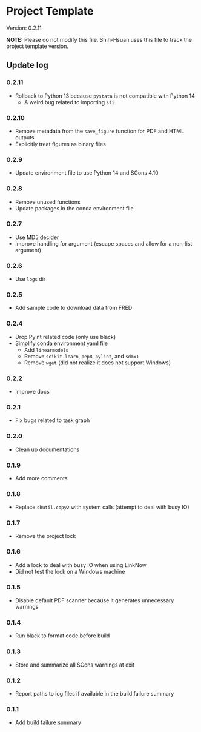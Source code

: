 # Project Template

Version: 0.2.11

**NOTE:** Please do not modify this file.
Shih-Hsuan uses this file to track the project template version.

## Update log

### 0.2.11

- Rollback to Python 13 because `pystata` is not compatible with Python 14
  - A weird bug related to importing `sfi`

### 0.2.10

- Remove metadata from the `save_figure` function for PDF and HTML outputs
- Explicitly treat figures as binary files

### 0.2.9

- Update environment file to use Python 14 and SCons 4.10

### 0.2.8

- Remove unused functions
- Update packages in the conda environment file

### 0.2.7

- Use MD5 decider
- Improve handling for argument (escape spaces and allow for a non-list argument)

### 0.2.6

- Use `logs` dir

### 0.2.5

- Add sample code to download data from FRED

### 0.2.4

- Drop Pylnt related code (only use black)
- Simplify conda environment yaml file
    - Add `linearmodels`
    - Remove `scikit-learn`, `pep8`, `pylint`, and `sdmx1`
    - Remove `wget` (did not realize it does not support Windows)

### 0.2.2

- Improve docs

### 0.2.1

- Fix bugs related to task graph

### 0.2.0

- Clean up documentations

### 0.1.9

- Add more comments

### 0.1.8

- Replace `shutil.copy2` with system calls (attempt to deal with busy IO)

### 0.1.7

- Remove the project lock

### 0.1.6

- Add a lock to deal with busy IO when using LinkNow
- Did not test the lock on a Windows machine

### 0.1.5

- Disable default PDF scanner because it generates unnecessary warnings

### 0.1.4

- Run black to format code before build

### 0.1.3

- Store and summarize all SCons warnings at exit

### 0.1.2

- Report paths to log files if available in the build failure summary

### 0.1.1

- Add build failure summary
